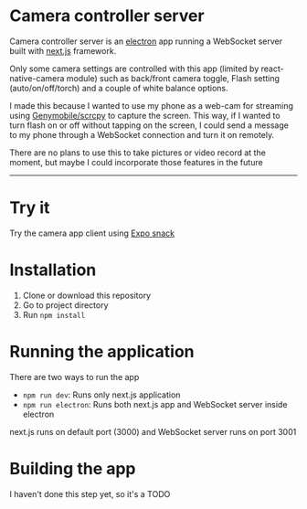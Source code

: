 # Camera controller server

Camera controller server is an [electron](https://electronjs.org/) app 
running a WebSocket server built with [next.js](https://nextjs.org/) 
framework.

Only some camera settings are controlled with this app 
(limited by react-native-camera module) such as back/front camera 
toggle, Flash setting (auto/on/off/torch) and a couple of white balance 
options.

I made this because I wanted to use my phone as a web-cam for streaming 
using [Genymobile/scrcpy](https://github.com/Genymobile/scrcpy/releases)
to capture the screen.
This way, if I wanted to turn flash on or off without tapping on the 
screen, I could send a message to my phone through a WebSocket
connection and turn it on remotely.

There are no plans to use this to take pictures or video record at the
moment, but maybe I could incorporate those features in the future
___
# Try it
Try the camera app client using 
[Expo snack](https://snack.expo.io/@nastytakito/taco-remote-camera)

# Installation
1. Clone or download this repository
2. Go to project directory
3. Run `npm install`

# Running the application
There are two ways to run the app
- `npm run dev`: Runs only next.js application 
- `npm run electron`: Runs both next.js app and WebSocket server 
inside electron 

next.js runs on default port (3000) and WebSocket server runs on 
port 3001

# Building the app
I haven't done this step yet, so it's a TODO  
